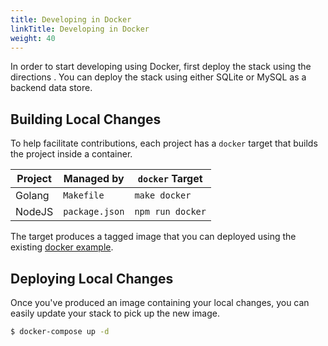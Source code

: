 ```yaml
---
title: Developing in Docker
linkTitle: Developing in Docker
weight: 40
---
```


In order to start developing using Docker, first deploy the stack using the directions .
You can deploy the stack using either SQLite or MySQL as a backend data store.

## Building Local Changes

To help facilitate contributions, each project has a `docker` target that builds the project inside a container.

| Project | Managed by | `docker` Target |
|---|---|---|
| Golang | `Makefile` | `make docker` |
| NodeJS | `package.json` | `npm run docker` |

The target produces a tagged image that you can deployed using the existing [docker example](#).

## Deploying Local Changes

Once you've produced an image containing your local changes, you can easily update your stack to pick up the new image.

```bash
$ docker-compose up -d
```
